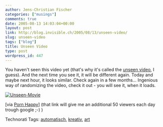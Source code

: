 ```yaml
---
author: Jens-Christian Fischer
categories: ["musings"]
comments: true
date: 2005-08-13 14:03:04+00:00
layout: post
link: http://blog.invisible.ch/2005/08/13/unseen-video/
slug: unseen-video
tags: ["blog"]
title: Unseen Video
type: post
wordpress_id: 447
---
```



You haven't seen this video yet (that's why it's called the [unseen video](http://www.theunseenvideo.com/video/youmakemefeel.html), I guess). And the next time you see it, it will be different again. Today and maybe next hour, it looks similar. Check again in a few months... Ingenious way of randomizing the video, check it out - you will see it, when it loads.


[
![Unseen-Movie](http://blog.invisible.ch/unseen-movie.jpg)](http://www.theunseenvideo.com/video/youmakemefeel.html)



[via [Porn Happy](http://pornhappy.blogspot.com/2005/08/unseen-video.html)] (that link will give me an additional 50 viewers each day trough google ;-) )





Technorati Tags: [automatisch](http://technorati.com/tag/automatisch), [kreativ](http://technorati.com/tag/kreativ), [art](http://technorati.com/tag/art)
